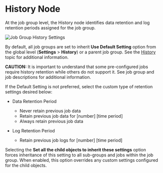 # History Node

At the job group level, the History node identifies data retention and log retention periods
assigned for the job group.

![Job Group History Settings](/img/product_docs/accessanalyzer/12.0/admin/jobs/group/history.webp)

By default, all job groups are set to inherit **Use Default Setting** option from the global level
(**Settings** > **History**) or a parent job group. See the [History](/docs/accessanalyzer/12.0/admin/settings/history.md)
topic for additional information.

**CAUTION:** It is important to understand that some pre-configured jobs require history retention
while others do not support it. See job group and job descriptions for additional information.

If the Default Setting is not preferred, select the custom type of retention settings desired below:

- Data Retention Period

    - Never retain previous job data
    - Retain previous job data for [number] [time period]
    - Always retain previous job data

- Log Retention Period

    - Retain previous job logs for [number] [time period]

Selecting the **Set all the child objects to inherit these settings** option forces inheritance of
this setting to all sub-groups and jobs within the job group. When enabled, this option overrides
any custom settings configured for the child objects.
